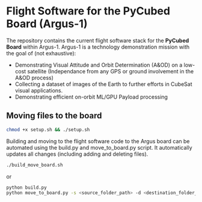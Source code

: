 # Flight Software for the PyCubed Board (Argus-1)

The repository contains the current flight software stack for the **PyCubed Board** within Argus-1. Argus-1 is a technology demonstration mission with the goal of (not exhaustive):
- Demonstrating Visual Attitude and Orbit Determination (A&OD) on a low-cost satellite (Independance from any GPS or ground involvement in the A&OD process)
- Collecting a dataset of images of the Earth to further efforts in CubeSat visual applications.
- Demonstrating efficient on-orbit ML/GPU Payload processing 

## Moving files to the board

```bash
chmod +x setup.sh && ./setup.sh
```

Building and moving to the flight software code to the Argus board can be automated using the build.py and move_to_board.py script. It automatically updates all changes (including adding and deleting files).

```bash
./build_move_board.sh
```
or 

```bash
python build.py
python move_to_board.py -s <source_folder_path> -d <destination_folder_path>
```


